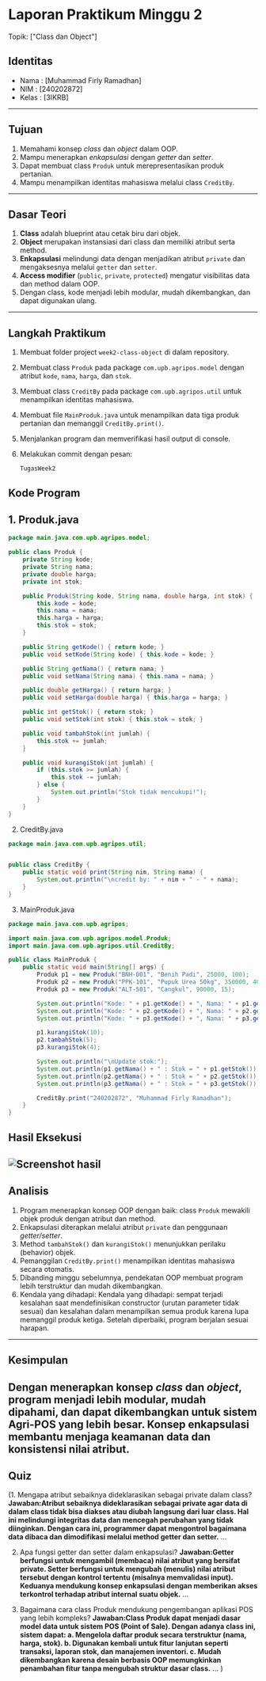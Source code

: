 # Laporan Praktikum Minggu 2
Topik: ["Class dan Object"]

## Identitas
- Nama  : [Muhammad Firly Ramadhan]
- NIM   : [240202872]
- Kelas : [3IKRB]

---

## Tujuan
1. Memahami konsep *class* dan *object* dalam OOP.
2. Mampu menerapkan *enkapsulasi* dengan *getter* dan *setter*.
3. Dapat membuat class `Produk` untuk merepresentasikan produk pertanian.
4. Mampu menampilkan identitas mahasiswa melalui class `CreditBy`.

---

## Dasar Teori
1. **Class** adalah blueprint atau cetak biru dari objek.
2. **Object** merupakan instansiasi dari class dan memiliki atribut serta method.
3. **Enkapsulasi** melindungi data dengan menjadikan atribut `private` dan mengaksesnya melalui `getter` dan `setter`.
4. **Access modifier** (`public`, `private`, `protected`) mengatur visibilitas data dan method dalam OOP.
5. Dengan class, kode menjadi lebih modular, mudah dikembangkan, dan dapat digunakan ulang.

---

## Langkah Praktikum
1. Membuat folder project `week2-class-object` di dalam repository.
2. Membuat class `Produk` pada package `com.upb.agripos.model` dengan atribut `kode`, `nama`, `harga`, dan `stok`.
3. Membuat class `CreditBy` pada package `com.upb.agripos.util` untuk menampilkan identitas mahasiswa.
4. Membuat file `MainProduk.java` untuk menampilkan data tiga produk pertanian dan memanggil `CreditBy.print()`.
5. Menjalankan program dan memverifikasi hasil output di console.
6. Melakukan commit dengan pesan:

   ```
   TugasWeek2
   ```

## Kode Program
## 1. Produk.java
``` Produk.java
package main.java.com.upb.agripos.model;

public class Produk {
    private String kode;
    private String nama;
    private double harga;
    private int stok;

    public Produk(String kode, String nama, double harga, int stok) {
        this.kode = kode;
        this.nama = nama;
        this.harga = harga;
        this.stok = stok;
    }

    public String getKode() { return kode; }
    public void setKode(String kode) { this.kode = kode; }

    public String getNama() { return nama; }
    public void setNama(String nama) { this.nama = nama; }

    public double getHarga() { return harga; }
    public void setHarga(double harga) { this.harga = harga; }

    public int getStok() { return stok; }
    public void setStok(int stok) { this.stok = stok; }

    public void tambahStok(int jumlah) {
        this.stok += jumlah;
    }

    public void kurangiStok(int jumlah) {
        if (this.stok >= jumlah) {
            this.stok -= jumlah;
        } else {
            System.out.println("Stok tidak mencukupi!");
        }
    }
}
```
2. CreditBy.java
```CreditBy.java
package main.java.com.upb.agripos.util;


public class CreditBy {
    public static void print(String nim, String nama) {
        System.out.println("\ncredit by: " + nim + " - " + nama);
    }
}
```
3. MainProduk.java
```MainProduk.java
package main.java.com.upb.agripos;

import main.java.com.upb.agripos.model.Produk;
import main.java.com.upb.agripos.util.CreditBy;

public class MainProduk {
    public static void main(String[] args) {
        Produk p1 = new Produk("BNH-001", "Benih Padi", 25000, 100);
        Produk p2 = new Produk("PPK-101", "Pupuk Urea 50kg", 350000, 40);
        Produk p3 = new Produk("ALT-501", "Cangkul", 90000, 15);

        System.out.println("Kode: " + p1.getKode() + ", Nama: " + p1.getNama() + ", Harga: " + p1.getHarga() + ", Stok: " + p1.getStok());
        System.out.println("Kode: " + p2.getKode() + ", Nama: " + p2.getNama() + ", Harga: " + p2.getHarga() + ", Stok: " + p2.getStok());
        System.out.println("Kode: " + p3.getKode() + ", Nama: " + p3.getNama() + ", Harga: " + p3.getHarga() + ", Stok: " + p3.getStok());

        p1.kurangiStok(10);
        p2.tambahStok(5);
        p3.kurangiStok(4);

        System.out.println("\nUpdate stok:");
        System.out.println(p1.getNama() + " : Stok = " + p1.getStok());
        System.out.println(p2.getNama() + " : Stok = " + p2.getStok());
        System.out.println(p3.getNama() + " : Stok = " + p3.getStok());

        CreditBy.print("240202872", "Muhammad Firly Ramadhan");
    }
}
```

## Hasil Eksekusi

![Screenshot hasil](screenshots/ClassObject.png)
---

## Analisis
1. Program menerapkan konsep OOP dengan baik: class `Produk` mewakili objek produk dengan atribut dan method.
2. Enkapsulasi diterapkan melalui atribut `private` dan penggunaan *getter/setter*.
3. Method `tambahStok()` dan `kurangiStok()` menunjukkan perilaku (behavior) objek.
4. Pemanggilan `CreditBy.print()` menampilkan identitas mahasiswa secara otomatis.
5. Dibanding minggu sebelumnya, pendekatan OOP membuat program lebih terstruktur dan mudah dikembangkan.
6. Kendala yang dihadapi: Kendala yang dihadapi: sempat terjadi kesalahan saat mendefinisikan constructor (urutan parameter tidak sesuai) dan kesalahan dalam menampilkan semua produk karena lupa memanggil produk ketiga. Setelah diperbaiki, program berjalan sesuai harapan.
---

## Kesimpulan
Dengan menerapkan konsep *class* dan *object*, program menjadi lebih modular, mudah dipahami, dan dapat dikembangkan untuk sistem Agri-POS yang lebih besar.
Konsep enkapsulasi membantu menjaga keamanan data dan konsistensi nilai atribut.
---

## Quiz
(1. Mengapa atribut sebaiknya dideklarasikan sebagai private dalam class?
   **Jawaban:Atribut sebaiknya dideklarasikan sebagai private agar data di dalam class tidak bisa diakses atau diubah langsung dari luar class.
Hal ini melindungi integritas data dan mencegah perubahan yang tidak diinginkan. Dengan cara ini, programmer dapat mengontrol bagaimana data dibaca dan dimodifikasi melalui method getter dan setter.** …  

2. Apa fungsi getter dan setter dalam enkapsulasi? 
   **Jawaban:Getter berfungsi untuk mengambil (membaca) nilai atribut yang bersifat private. Setter berfungsi untuk mengubah (menulis) nilai atribut tersebut dengan kontrol tertentu (misalnya memvalidasi input). Keduanya mendukung konsep enkapsulasi dengan memberikan akses terkontrol terhadap atribut internal suatu objek.** …  

3. Bagaimana cara class Produk mendukung pengembangan aplikasi POS yang lebih kompleks?
   **Jawaban:Class Produk dapat menjadi dasar model data untuk sistem POS (Point of Sale).
Dengan adanya class ini, sistem dapat:
a. Mengelola daftar produk secara terstruktur (nama, harga, stok).
b. Digunakan kembali untuk fitur lanjutan seperti transaksi, laporan stok, dan manajemen inventori.
c. Mudah dikembangkan karena desain berbasis OOP memungkinkan penambahan fitur tanpa mengubah struktur dasar class.** …  )
